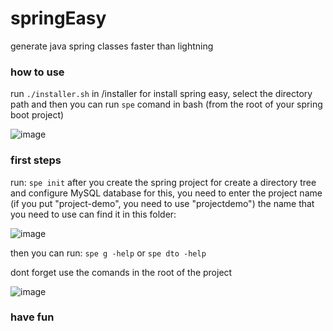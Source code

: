 # springEasy
generate java spring classes faster than lightning

### how to use
run ```./installer.sh``` in /installer for install spring easy, 
select the directory path and then you can run ```spe``` comand in bash (from the root of your spring boot project)

![image](https://user-images.githubusercontent.com/62081821/196004441-8dd4fd8e-06eb-4aa4-8e51-2596fe65e172.png)


### first steps
run: ```spe init``` after you create the spring project for create a directory tree and configure MySQL database
for this, you need to enter the project name (if you put "project-demo", you need to use "projectdemo") the name that you need to use can find it in this folder: 
  
![image](https://user-images.githubusercontent.com/62081821/196004266-6f451cfd-dded-404e-a914-7bffd7b2bd06.png)

then you can run: ```spe g -help``` or ```spe dto -help```

dont forget use the comands in the root of the project 

![image](https://user-images.githubusercontent.com/62081821/196004480-8e0c57bf-1fda-465d-8584-30a6e329b3c8.png)

### have fun
